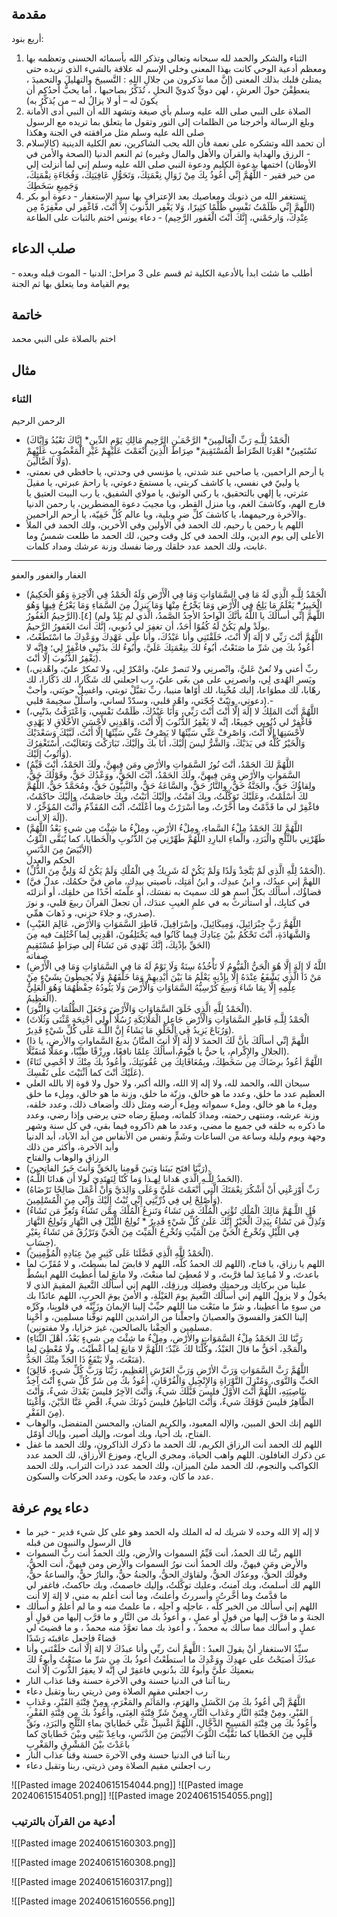 ## مقدمة
أربع بنود:
1. الثناء والشكر والحمد لله سبحانه وتعالى 
	وتذكر الله بأسمائه الحسنى وتعظمه بها ومعظم أدعية الوحي كانت بهذا المعنى وخلي الإسم له علاقة بالشيء الذي تريده حتى يمتلئ قلبك بذلك المعنى
	(إنَّ مما تذكرون من جلالِ اللهِ : التَّسبيحَ والتهليلَ والتحميدَ ، ينعطِفْنَ حولَ العرشِ ، لهن دويٍّ كدويِّ النحلِ ، تُذَكِّرُ بصاحبها ، أما يحبُّ أحدُكم أن يكونَ له – أو لا يزالُ له – من يُذكِّرُ به)
2. الصلاة على النبي صلى الله عليه وسلم بأي صيغة 
   وتشهد الله أن النبي أدى الأمانة وبلغ الرسالة وأخرجنا من الظلمات إلى النور وتقول ما يتعلق بما تريده مع الرسول صلى الله عليه وسلم مثل مرافقته في الجنة وهكذا
3. أن تحمد الله وتشكره على نعمة فأن الله يحب الشاكرين، نعم الكلية الدينية (كالإسلام - الرزق والهداية والقرآن والأهل والمال وغيره) ثم النعم الدنيا (الصحة والأمن في الأوطان)
   اختمها بدعوة الكليم ودعوة النبي صلى الله عليه وسلم
   إني لما أنزلت إلي من خير فقير - اللَّهُمَّ إِنِّي أَعُوذُ بِكَ مِنْ زَوَالِ نِعْمَتِكَ، وَتَحَوُّلِ عَافِيَتِكَ، وَفُجَاءَةِ نِقْمَتِكَ، وَجَمِيعِ سَخَطِكَ
4. تستغفر الله من ذنوبك ومعاصيك بعد الإعتراف بها 
   سيد الإستغفار - دعوة أبو بكر (اللَّهمَّ إِنِّي ظَلَمْتُ نَفْسِي ظُلْمًا كثِيرًا، وَلا يَغْفِر الذُّنوبَ إِلاَّ أَنْتَ، فَاغْفِر لي مغْفِرَةً مِن عِنْدِكَ، وَارحَمْني، إِنَّكَ أَنْتَ الْغَفور الرَّحِيم) - دعاء يونس 
   اختم بالثبات على الطاعة
## صلب الدعاء
أطلب ما شئت
ابدأ بالأدعية الكلية ثم قسم على 3 مراحل:
الدنيا - الموت قبله وبعده - يوم القيامة وما يتعلق بها ثم الجنة

## خاتمة 
اختم بالصلاة على النبي محمد

## مثال
### الثناء
الرحمن الرحيم
- (الْحَمْدُ لِلَّـهِ رَبِّ الْعَالَمِينَ* الرَّحْمَـٰنِ الرَّحِيمِ مَالِكِ يَوْمِ الدِّينِ* إِيَّاكَ نَعْبُدُ وَإِيَّاكَ نَسْتَعِينُ* اهْدِنَا الصِّرَاطَ الْمُسْتَقِيمَ* صِرَاطَ الَّذِينَ أَنْعَمْتَ عَلَيْهِمْ غَيْرِ الْمَغْضُوبِ عَلَيْهِمْ وَلَا الضَّالِّينَ).
- يا أرحم الراحمين، يا صاحبي عند شدتي، يا مؤنسي في وحدتي، يا حافظي في نعمتي، يا ولييّ في نفسي، يا كاشف كربتي، يا مستمعَ دعوتي، يا راحمَ عبرتي، يا مقيلَ عثرتي، يا إلهي بالتحقيق، يا ركني الوثيق، يا مولاي الشفيق، يا رب البيت العتيق يا فارج الهم، وكاشفَ الغم، ويا منزل القطر، ويا مجيبَ دعوة المضطرين، يا رحمن الدنيا والآخرة ورحيمهما، يا كاشفَ كلِّ ضرٍ وبلية، ويا عالم كُلِّ خَفِيّة، يا أرحم الراحمين. 
- اللهم يا رحمن يا رحيم، لك الحمد في الأولين وفي الأخرين، ولك الحمد في الملأ الأعلى إلى يوم الدين، ولك الحمد في كل وقت وحين، لك الحمد ما طلعت شمسُ وما غابت، ولك الحمد عدد خلقك ورضا نفسك وزنة عرشك ومداد كلمات.  

---
الغفار والغفور والعفو
- (الْحَمْدُ لِلَّـهِ الَّذِي لَهُ مَا فِي السَّمَاوَاتِ وَمَا فِي الْأَرْضِ وَلَهُ الْحَمْدُ فِي الْآخِرَةِ وَهُوَ الْحَكِيمُ الْخَبِيرُ* يَعْلَمُ مَا يَلِجُ فِي الْأَرْضِ وَمَا يَخْرُجُ مِنْهَا وَمَا يَنزِلُ مِنَ السَّمَاءِ وَمَا يَعْرُجُ فِيهَا وَهُوَ الرَّحِيمُ الْغَفُورُ).[٤] (اللَّهمَّ إنِّي أسألُكَ يا اللَّهُ بأنَّكَ الواحدُ الأحدُ الصَّمدُ، الَّذي لم يَلِدْ ولم يولَدْ ولم يَكُنْ لَهُ كُفُوًا أَحَدٌ، أن تغفِرَ لي ذُنوبي، إنَّكَ أنتَ الغَفورُ الرَّحيمُ.
- اللَّهُمَّ أنْتَ رَبِّي لا إلَهَ إلَّا أنْتَ، خَلَقْتَنِي وأنا عَبْدُكَ، وأنا علَى عَهْدِكَ ووَعْدِكَ ما اسْتَطَعْتُ، أعُوذُ بكَ مِن شَرِّ ما صَنَعْتُ، أبُوءُ لكَ بنِعْمَتِكَ عَلَيَّ، وأَبُوءُ لكَ بذَنْبِي فاغْفِرْ لِي؛ فإنَّه لا يَغْفِرُ الذُّنُوبَ إلَّا أنْتَ).
- (ربِّ أعني ولا تُعنْ عَليَّ، وانْصرنِي ولا تَنصرْ عليّ، وامْكرْ لِي، ولا تَمكرْ عليّ، واهْدنِي، ويَسرِ الهُدى لِي، وانصرنِي على من بغَى عليّ، رب اجعلني لك شَكّارا، لك ذَكّارا، لك رهّابا، لك مطوَاعا، إليك مُخْبِتا، لك أوّاها منيبا، ربِّ تقبَّلْ توبتي، واغسِلْ حوبَتي، وأجبْ دعوتِي، وثبّتْ حُجّتي، واهْدِ قلبي، وسدّدْ لساني، واسلُلْ سخِيمةَ قلبي).-
- (اللَّهُمَّ أَنْتَ المَلِكُ لا إلَهَ إلَّا أَنْتَ أَنْتَ رَبِّي، وَأَنَا عَبْدُكَ، ظَلَمْتُ نَفْسِي، وَاعْتَرَفْتُ بذَنْبِي، فَاغْفِرْ لي ذُنُوبِي جَمِيعًا، إنَّه لا يَغْفِرُ الذُّنُوبَ إلَّا أَنْتَ، وَاهْدِنِي لأَحْسَنِ الأخْلَاقِ لا يَهْدِي لأَحْسَنِهَا إلَّا أَنْتَ، وَاصْرِفْ عَنِّي سَيِّئَهَا لا يَصْرِفُ عَنِّي سَيِّئَهَا إلَّا أَنْتَ، لَبَّيْكَ وَسَعْدَيْكَ وَالْخَيْرُ كُلُّهُ في يَدَيْكَ، وَالشَّرُّ ليسَ إلَيْكَ، أَنَا بكَ وإلَيْكَ، تَبَارَكْتَ وَتَعَالَيْتَ، أَسْتَغْفِرُكَ وَأَتُوبُ إلَيْكَ).
- (اللَّهُمَّ لكَ الحَمْدُ، أنْتَ نُورُ السَّمَواتِ والأرْضِ ومَن فِيهِنَّ، ولَكَ الحَمْدُ، أنْتَ قَيِّمُ السَّمَواتِ والأرْضِ ومَن فِيهِنَّ، ولَكَ الحَمْدُ، أنْتَ الحَقُّ، ووَعْدُكَ حَقٌّ، وقَوْلُكَ حَقٌّ، ولِقاؤُكَ حَقٌّ، والجَنَّةُ حَقٌّ، والنَّارُ حَقٌّ، والسَّاعَةُ حَقٌّ، والنَّبِيُّونَ حَقٌّ، ومُحَمَّدٌ حَقٌّ، اللَّهُمَّ لكَ أسْلَمْتُ، وعَلَيْكَ تَوَكَّلْتُ، وبِكَ آمَنْتُ، وإلَيْكَ أنَبْتُ، وبِكَ خاصَمْتُ، وإلَيْكَ حاكَمْتُ، فاغْفِرْ لي ما قَدَّمْتُ وما أخَّرْتُ، وما أسْرَرْتُ وما أعْلَنْتُ، أنْتَ المُقَدِّمُ وأَنْتَ المُؤَخِّرُ، لا إلَهَ إلا أنت).
- (اللَّهُمَّ لكَ الحَمْدُ مِلْءُ السَّماءِ، ومِلْءُ الأرْضِ، ومِلْءُ ما شِئْتَ مِن شيءٍ بَعْدُ اللَّهُمَّ طَهِّرْنِي بالثَّلْجِ والْبَرَدِ، والْماءِ البارِدِ اللَّهُمَّ طَهِّرْنِي مِنَ الذُّنُوبِ والْخَطايا، كما يُنَقَّى الثَّوْبُ الأبْيَضُ مِنَ الدَّنَسِ)  
الحكم والعدل
- (الْحَمْدُ لِلَّهِ الَّذِي لَمْ يَتَّخِذْ وَلَدًا وَلَمْ يَكُنْ لَهُ شَرِيكٌ فِي الْمُلْكِ وَلَمْ يَكُنْ لَهُ وَلِيٌّ مِنَ الذُّلِّ).
- (اللهمَّ إني عبدُك، و ابنُ عبدِك، و ابنُ أَمَتِك، ناصيتي بيدِك، ماضٍ فيَّ حكمُك، عدلٌ فيَّ قضاؤُك، أسألُك بكلِّ اسمٍ هو لك سميتَ به نفسَك، أو علَّمتَه أحدًا من خلقِك، أو أنزلتَه في كتابِك، أو استأثرتَ به في علمِ الغيبِ عندَك، أن تجعلَ القرآنَ ربيعَ قلبي، و نورَ صدري، و جلاءَ حزني، و ذَهابَ همِّي).
- (اللَّهُمَّ رَبَّ جِبْرَائِيلَ، وَمِيكَائِيلَ، وإسْرَافِيلَ، فَاطِرَ السَّمَوَاتِ وَالأرْضِ، عَالِمَ الغَيْبِ وَالشَّهَادَةِ، أَنْتَ تَحْكُمُ بيْنَ عِبَادِكَ فِيما كَانُوا فيه يَخْتَلِفُونَ، اهْدِنِي لِما اخْتُلِفَ فيه مِنَ الحَقِّ بإذْنِكَ، إنَّكَ تَهْدِي مَن تَشَاءُ إلى صِرَاطٍ مُسْتَقِيمٍ)  
صفاته
- (اللَّهُ لَا إِلَهَ إِلَّا هُوَ الْحَيُّ الْقَيُّومُ لَا تَأْخُذُهُ سِنَةٌ وَلَا نَوْمٌ لَهُ مَا فِي السَّمَاوَاتِ وَمَا فِي الْأَرْضِ مَنْ ذَا الَّذِي يَشْفَعُ عِنْدَهُ إِلَّا بِإِذْنِهِ يَعْلَمُ مَا بَيْنَ أَيْدِيهِمْ وَمَا خَلْفَهُمْ وَلَا يُحِيطُونَ بِشَيْءٍ مِنْ عِلْمِهِ إِلَّا بِمَا شَاءَ وَسِعَ كُرْسِيُّهُ السَّمَاوَاتِ وَالْأَرْضَ وَلَا يَئُودُهُ حِفْظُهُمَا وَهُوَ الْعَلِيُّ الْعَظِيمُ).
- (الْحَمْدُ لِلَّهِ الَّذِي خَلَقَ السَّمَاوَاتِ وَالْأَرْضَ وَجَعَلَ الظُّلُمَاتِ وَالنُّورَ).
- (الْحَمْدُ لِلَّـهِ فَاطِرِ السَّمَاوَاتِ وَالْأَرْضِ جَاعِلِ الْمَلَائِكَةِ رُسُلًا أُولِي أَجْنِحَةٍ مَّثْنَى وَثُلَاثَ وَرُبَاعَ يَزِيدُ فِي الْخَلْقِ مَا يَشَاءُ إِنَّ اللَّـهَ عَلَى كُلِّ شَيْءٍ قَدِيرٌ).
- (اللَّهمَّ إنِّي أسألُكَ بأنَّ لَكَ الحمدَ لا إلَهَ إلَّا أنتَ المنَّانُ بديعُ السَّماواتِ والأرضِ، يا ذا الجلالِ والإِكْرامِ، يا حيُّ يا قيُّومُ،أسأَلُكَ عِلمًا نافعًا، ورِزْقًا طيِّبًا، وعمَلًا مُتقَبَّلًا).
- (اللَّهُمَّ أعُوذُ برِضَاكَ مِن سَخَطِكَ، وبِمُعَافَاتِكَ مِن عُقُوبَتِكَ، وأَعُوذُ بكَ مِنْكَ لا أُحْصِي ثَنَاءً عَلَيْكَ أنْتَ كما أثْنَيْتَ علَى نَفْسِكَ).
- سبحان الله، والحمد لله، ولا إله إلا الله، والله أكبر، ولا حول ولا قوة إلا بالله العلي العظيم عدد ما خلق، وعدد ما هو خالق، وزِنّة ما خلق، وزِنة ما هو خالق، ومِلء ما خلق ومِلء ما هو خالق، وملء سمواته ومِلء أرضه ومثل ذلك وأضعاف ذلك، وعدد خلقه، وزنة عرشه، ومنتهى رحمته، ومدادَ كلماته، ومبلغَ رضاه حتى يرضى وإذا رضي، وعدد ما ذكره به خلقه في جميع ما مضى، وعدد ما هم ذاكروه فيما بقي، في كل سنة وشهر وجهة ويوم وليلة وساعة من الساعات وشَمٍّ ونفس من الأنفاس من أبد الآباد، أبد الدنيا وأبد الآخرة، وأكثر من ذلك  
الرزاق والوهاب والفتاح
- (رَبَّنَا افتَح بَينَنا وَبَينَ قَومِنا بِالحَقِّ وَأَنتَ خَيرُ الفاتِحينَ).
- (الحَمدُ لِلَّـهِ الَّذي هَدانا لِهـذا وَما كُنّا لِنَهتَدِيَ لَولا أَن هَدانَا اللَّـهُ).
- (رَبِّ أَوْزِعْنِي أَنْ أَشْكُرَ نِعْمَتَكَ الَّتِي أَنْعَمْتَ عَلَيَّ وَعَلَى وَالِدَيَّ وَأَنْ أَعْمَلَ صَالِحًا تَرْضَاهُ وَأَصْلِحْ لِي فِي ذُرِّيَّتِي إِنِّي تُبْتُ إِلَيْكَ وَإِنِّي مِنَ الْمُسْلِمِينَ).
- (قُلِ اللَّـهُمَّ مَالِكَ الْمُلْكِ تُؤْتِي الْمُلْكَ مَن تَشَاءُ وَتَنزِعُ الْمُلْكَ مِمَّن تَشَاءُ وَتُعِزُّ مَن تَشَاءُ وَتُذِلُّ مَن تَشَاءُ بِيَدِكَ الْخَيْرُ إِنَّكَ عَلَىٰ كُلِّ شَيْءٍ قَدِيرٌ * تُولِجُ اللَّيْلَ فِي النَّهَارِ وَتُولِجُ النَّهَارَ فِي اللَّيْلِ وَتُخْرِجُ الْحَيَّ مِنَ الْمَيِّتِ وَتُخْرِجُ الْمَيِّتَ مِنَ الْحَيِّ وَتَرْزُقُ مَن تَشَاءُ بِغَيْرِ حِسَابٍ).
- (الْحَمْدُ لِلَّهِ الَّذِي فَضَّلَنَا عَلَى كَثِيرٍ مِنْ عِبَادِهِ الْمُؤْمِنِينَ).
- اللهم يا رزاق، يا فتاح، (اللهم لك الحمدُ كلُّه، اللهم لا قابضَ لما بسطتَ، و لا مُقَرِّبَ لما باعدتَ، و لا مُباعِدَ لما قرَّبتَ، و لا مُعطِيَ لما منعْتَ، ولا مانعَ لما أَعطيتَ اللهم ابسُطْ علينا من بركاتِك ورحمتِك وفضلِك ورزقِك، اللهم إني أسألُك النَّعيمَ المقيمَ الذي لا يحُولُ و لا يزولُ اللهم إني أسألُك النَّعيمَ يومَ العَيْلَةِ، و الأمنَ يومَ الحربِ، اللهم عائذًا بك من سوءِ ما أُعطِينا، و شرِّ ما منَعْت منا اللهم حبِّبْ إلينا الإيمانَ وزَيِّنْه في قلوبِنا، وكَرِّه إلينا الكفرَ والفسوقَ والعصيانَ واجعلْنا من الراشدين اللهم توفَّنا مسلمِين، و أحْيِنا مسلمِين و ألحِقْنا بالصالحين، غيرَ خزايا، ولا مفتونين).
- (رَبَّنَا لكَ الحَمْدُ مِلْءُ السَّمَوَاتِ والأرْضِ، ومِلْءُ ما شِئْتَ مِن شيءٍ بَعْدُ، أهْلَ الثَّنَاءِ والْمَجْدِ، أحَقُّ ما قالَ العَبْدُ، وكُلُّنَا لكَ عَبْدٌ: اللَّهُمَّ لا مَانِعَ لِما أعْطَيْتَ، ولَا مُعْطِيَ لِما مَنَعْتَ، ولَا يَنْفَعُ ذَا الجَدِّ مِنْكَ الجَدُّ).
- (اللَّهُمَّ رَبَّ السَّمَوَاتِ وَرَبَّ الأرْضِ وَرَبَّ العَرْشِ العَظِيمِ، رَبَّنَا وَرَبَّ كُلِّ شيءٍ، فَالِقَ الحَبِّ وَالنَّوَى، وَمُنْزِلَ التَّوْرَاةِ وَالإِنْجِيلِ وَالْفُرْقَانِ، أَعُوذُ بكَ مِن شَرِّ كُلِّ شيءٍ أَنْتَ آخِذٌ بنَاصِيَتِهِ، اللَّهُمَّ أَنْتَ الأوَّلُ فليسَ قَبْلَكَ شيءٌ، وَأَنْتَ الآخِرُ فليسَ بَعْدَكَ شيءٌ، وَأَنْتَ الظَّاهِرُ فليسَ فَوْقَكَ شيءٌ، وَأَنْتَ البَاطِنُ فليسَ دُونَكَ شيءٌ، اقْضِ عَنَّا الدَّيْنَ، وَأَغْنِنَا مِنَ الفَقْرِ).
- اللهم إنك الحق المبين، والإله المعبود، والكريم المنان، والمحسن المتفضل، والوهاب الفتاح، بك أحيا، وبك أموت، وإليك أصير، وإياك أؤمّل.
- اللهم لك الحمد أنت الرزاق الكريم، لك الحمد ما ذكرك الذاكرون، ولك الحمد ما غفل عن ذكرك الغافلون. اللهم واهب الحياة، ومجري الرياح، وموزع الأرزاق، لك الحمد عدد الكواكب والنجوم، لك الحمد ملئ الميزان، ولك الحمد عدد ذرات التراب، ولك الحمد عدد ما كان، وعدد ما يكون، وعدد الحركات والسكون.  

## دعاء يوم عرفة
- لا إله إلا الله وحده لا شريك له له الملك وله الحمد وهو على كل شيء قدير - خير ما قال الرسول والنبيون من قبله
- اللهم ربَّنا لك الحمدُ، أنت قَيِّمُ السموات والأرض، ولك الحمدُ أنت ربُّ السموات والأرض ومَن فيهنَّ، ولك الحمدُ أنت نورُ السموات والأرض ومن فيهنَّ، أنت الحقُّ، وقولُك الحقُّ، ووعدُك الحقُّ، ولقاؤك الحقُّ، والجنةُ حقٌّ، والنارُ حقٌّ، والساعةُ حقٌّ، اللهم لك أسلمتُ، وبك آمنتُ، وعليك توكَّلتُ، وإليك خاصمتُ، وبك حاكمتُ، فاغفر لي ما قدَّمتُ وما أخَّرتُ، وأسررتُ وأعلنتُ، وما أنت أعلم به مني، لا إلهَ إلا أنت
- اللهم إني أسألك من الخير كلِّه ، عاجلِه و آجلِه ، ما علمتُ منه و ما لم أعلمُ و أسألك الجنةَ و ما قرَّب إليها من قولٍ أو عملٍ ، و أعوذُ بك من النَّارِ و ما قرَّب إليها من قولٍ أو عملٍ و أسألك مما سألك به محمدٌ ، و أعوذ بك مما تعوَّذَ منه محمدٌ ، و ما قضيتَ لي قضاءً فاجعل عاقبتَه رَشَدًا
- سيِّدُ الاستغفارِ أنْ يقولَ العبدُ : اللَّهمَّ أنتَ ربِّي وأنا عبدُكَ لا إلهَ إلَّا أنتَ خلَقْتَني وأنا عبدُكَ أصبَحْتُ على عهدِكَ ووَعْدِكَ ما استطَعْتُ أعوذُ بكَ مِن شرِّ ما صنَعْتُ وأبوءُ لكَ بنعمتِكَ علَيَّ وأبوءُ لكَ بذُنوبي فاغفِرْ لي إنَّه لا يغفِرُ الذُّنوبَ إلَّا أنتَ
- ربنا آتنا في الدنيا حسنة وفي الآخرة حسنة وقنا عذاب النار
- رب اجعلني مقيم الصلاة ومن ذريتي ربنا وتقبل دعاء
- اللَّهُمَّ إنِّي أعُوذُ بكَ مِنَ الكَسَلِ والهَرَمِ، والمَأْثَمِ والمَغْرَمِ، ومِنْ فِتْنَةِ القَبْرِ، وعَذابِ القَبْرِ، ومِنْ فِتْنَةِ النَّارِ وعَذابِ النَّارِ، ومِنْ شَرِّ فِتْنَةِ الغِنَى، وأَعُوذُ بكَ مِن فِتْنَةِ الفَقْرِ، وأَعُوذُ بكَ مِن فِتْنَةِ المَسِيحِ الدَّجَّالِ، اللَّهُمَّ اغْسِلْ عَنِّي خَطايايَ بماءِ الثَّلْجِ والبَرَدِ، ونَقِّ قَلْبِي مِنَ الخَطايا كما نَقَّيْتَ الثَّوْبَ الأبْيَضَ مِنَ الدَّنَسِ، وباعِدْ بَيْنِي وبيْنَ خَطايايَ كما باعَدْتَ بيْنَ المَشْرِقِ والمَغْرِبِ
- ربنا آتنا في الدنيا حسنة وفي الآخرة حسنة وقنا عذاب النار
- رب اجعلني مقيم الصلاة ومن ذريتي، ربنا وتقبل دعاء

![[Pasted image 20240615154044.png]]
![[Pasted image 20240615154051.png]]
![[Pasted image 20240615154055.png]]

### أدعية من القرآن بالترتيب
![[Pasted image 20240615160303.png]]

![[Pasted image 20240615160308.png]]

![[Pasted image 20240615160317.png]]

![[Pasted image 20240615160556.png]]